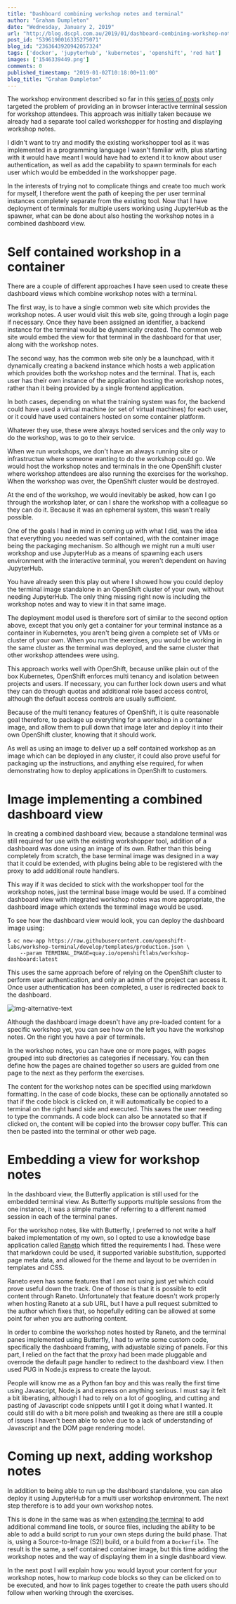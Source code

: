 ```yaml
---
title: "Dashboard combining workshop notes and terminal"
author: "Graham Dumpleton"
date: "Wednesday, January 2, 2019"
url: "http://blog.dscpl.com.au/2019/01/dashboard-combining-workshop-notes-and.html"
post_id: "5396190016335275071"
blog_id: "2363643920942057324"
tags: ['docker', 'jupyterhub', 'kubernetes', 'openshift', 'red hat']
images: ['1546339449.png']
comments: 0
published_timestamp: "2019-01-02T10:18:00+11:00"
blog_title: "Graham Dumpleton"
---
```


The workshop environment described so far in this [series of posts](/posts/2018/12/using-jupyterhub-as-generic-application/) only targeted the problem of providing an in browser interactive terminal session for workshop attendees. This approach was initially taken because we already had a separate tool called workshopper for hosting and displaying workshop notes.

I didn't want to try and modify the existing workshopper tool as it was implemented in a programming language I wasn't familiar with, plus starting with it would have meant I would have had to extend it to know about user authentication, as well as add the capability to spawn terminals for each user which would be embedded in the workshopper page.

In the interests of trying not to complicate things and create too much work for myself, I therefore went the path of keeping the per user terminal instances completely separate from the existing tool. Now that I have deployment of terminals for multiple users working using JupyterHub as the spawner, what can be done about also hosting the workshop notes in a combined dashboard view.

# Self contained workshop in a container

There are a couple of different approaches I have seen used to create these dashboard views which combine workshop notes with a terminal.

The first way, is to have a single common web site which provides the workshop notes. A user would visit this web site, going through a login page if necessary. Once they have been assigned an identifier, a backend instance for the terminal would be dynamically created. The common web site would embed the view for that terminal in the dashboard for that user, along with the workshop notes.

The second way, has the common web site only be a launchpad, with it dynamically creating a backend instance which hosts a web application which provides both the workshop notes and the terminal. That is, each user has their own instance of the application hosting the workshop notes, rather than it being provided by a single frontend application.

In both cases, depending on what the training system was for, the backend could have used a virtual machine \(or set of virtual machines\) for each user, or it could have used containers hosted on some container platform.

Whatever they use, these were always hosted services and the only way to do the workshop, was to go to their service.

When we run workshops, we don't have an always running site or infrastructue where someone wanting to do the workshop could go. We would host the workshop notes and terminals in the one OpenShift cluster where workshop attendees are also running the exercises for the workshop. When the workshop was over, the OpenShift cluster would be destroyed.

At the end of the workshop, we would inevitably be asked, how can I go through the workshop later, or can I share the workshop with a colleague so they can do it. Because it was an ephemeral system, this wasn't really possible.

One of the goals I had in mind in coming up with what I did, was the idea that everything you needed was self contained, with the container image being the packaging mechanism. So although we might run a multi user workshop and use JupyterHub as a means of spawning each users environment with the interactive terminal, you weren't dependent on having JupyterHub.

You have already seen this play out where I showed how you could deploy the terminal image standalone in an OpenShift cluster of your own, without needing JupyterHub. The only thing missing right now is including the workshop notes and way to view it in that same image.

The deployment model used is therefore sort of similar to the second option above, except that you only get a container for your terminal instance as a container in Kubernetes, you aren't being given a complete set of VMs or cluster of your own. When you run the exercises, you would be working in the same cluster as the terminal was deployed, and the same cluster that other workshop attendees were using.

This approach works well with OpenShift, because unlike plain out of the box Kubernetes, OpenShift enforces multi tenancy and isolation between projects and users. If necessary, you can further lock down users and what they can do through quotas and additional role based access control, although the default access controls are usually sufficient.

Because of the multi tenancy features of OpenShift, it is quite reasonable goal therefore, to package up everything for a workshop in a container image, and allow them to pull down that image later and deploy it into their own OpenShift cluster, knowing that it should work.

As well as using an image to deliver up a self contained workshop as an image which can be deployed in any cluster, it could also prove useful for packaging up the instructions, and anything else required, for when demonstrating how to deploy applications in OpenShift to customers.

# Image implementing a combined dashboard view

In creating a combined dashboard view, because a standalone terminal was still required for use with the existing workshopper tool, addition of a dashboard was done using an image of its own. Rather than this being completely from scratch, the base terminal image was designed in a way that it could be extended, with plugins being able to be registered with the proxy to add additional route handlers.

This way if it was decided to stick with the workshopper tool for the workshop notes, just the terminal base image would be used. If a combined dashboard view with integrated workshop notes was more appropriate, the dashboard image which extends the terminal image would be used.

To see how the dashboard view would look, you can deploy the dashboard image using:
    
    
```
$ oc new-app https://raw.githubusercontent.com/openshift-labs/workshop-terminal/develop/templates/production.json \
    --param TERMINAL_IMAGE=quay.io/openshiftlabs/workshop-dashboard:latest
```
    
    

This uses the same approach before of relying on the OpenShift cluster to perform user authentication, and only an admin of the project can access it. Once user authentication has been completed, a user is redirected back to the dashboard.

![img-alternative-text](1546339449.png)

Although the dashboard image doesn't have any pre-loaded content for a specific workshop yet, you can see how on the left you have the workshop notes. On the right you have a pair of terminals.

In the workshop notes, you can have one or more pages, with pages grouped into sub directories as categories if necessary. You can then define how the pages are chained together so users are guided from one page to the next as they perform the exercises.

The content for the workshop notes can be specified using markdown formatting. In the case of code blocks, these can be optionally annotated so that if the code block is clicked on, it will automatically be copied to a terminal on the right hand side and executed. This saves the user needing to type the commands. A code block can also be annotated so that if clicked on, the content will be copied into the browser copy buffer. This can then be pasted into the terminal or other web page.

# Embedding a view for workshop notes

In the dashboard view, the Butterfly application is still used for the embedded terminal view. As Butterfly supports multiple sessions from the one instance, it was a simple matter of referring to a different named session in each of the terminal panes.

For the workshop notes, like with Butterfly, I preferred to not write a half baked implementation of my own, so I opted to use a knowledge base application called [Raneto](https://github.com/gilbitron/Raneto) which fitted the requirements I had. These were that markdown could be used, it supported variable substitution, supported page meta data, and allowed for the theme and layout to be overriden in templates and CSS.

Raneto even has some features that I am not using just yet which could prove useful down the track. One of those is that it is possible to edit content through Raneto. Unfortunately that feature doesn't work properly when hosting Raneto at a sub URL, but I have a pull request submitted to the author which fixes that, so hopefully editing can be allowed at some point for when you are authoring content.

In order to combine the workshop notes hosted by Raneto, and the terminal panes implemented using Butterfly, I had to write some custom code, specifically the dashboard framing, with adjustable sizing of panels. For this part, I relied on the fact that the proxy had been made pluggable and overrode the default page handler to redirect to the dashboard view. I then used PUG in Node.js express to create the layout.

People will know me as a Python fan boy and this was really the first time using Javascript, Node.js and express on anything serious. I must say it felt a bit liberating, although I had to rely on a lot of googling, and cutting and pasting of Javascript code snippets until I got it doing what I wanted. It could still do with a bit more polish and tweaking as there are still a couple of issues I haven't been able to solve due to a lack of understanding of Javascript and the DOM page rendering model.

# Coming up next, adding workshop notes

In addition to being able to run up the dashboard standalone, you can also deploy it using JupyterHub for a multi user workshop environment. The next step therefore is to add your own workshop notes.

This is done in the same was as when [extending the terminal](/posts/2018/12/creating-your-own-custom-terminal-image/) to add additional command line tools, or source files, including the ability to be able to add a build script to run your own steps during the build phase. That is, using a Source-to-Image \(S2I\) build, or a build from a `Dockerfile`. The result is the same, a self contained container image, but this time adding the workshop notes and the way of displaying them in a single dashboard view.

In the next post I will explain how you would layout your content for your workshop notes, how to markup code blocks so they can be clicked on to be executed, and how to link pages together to create the path users should follow when working through the exercises.